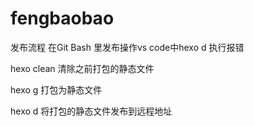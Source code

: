# fengbaobao

发布流程 在Git Bash 里发布操作vs code中hexo d 执行报错

hexo clean 清除之前打包的静态文件

hexo g 打包为静态文件

hexo d 将打包的静态文件发布到远程地址

